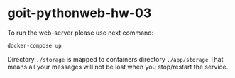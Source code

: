 # goit-pythonweb-hw-03

To run the web-server please use next command:

```sh
docker-compose up
```

Directory ```./storage``` is mapped to containers directory ```./app/storage```
That means all your messages will not be lost when you stop/restart the service.
